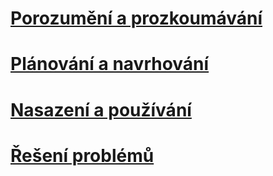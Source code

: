 # [Porozumění a prozkoumávání](/understand-explore/what-is-ata)
# [Plánování a navrhování](/plan-design/ata-architecture)
# [Nasazení a používání](/deploy-use/preinstall-ata)
# [Řešení problémů](/troubleshoot/troubleshooting-ata-known-errors)


<!--HONumber=Jul16_HO3-->


